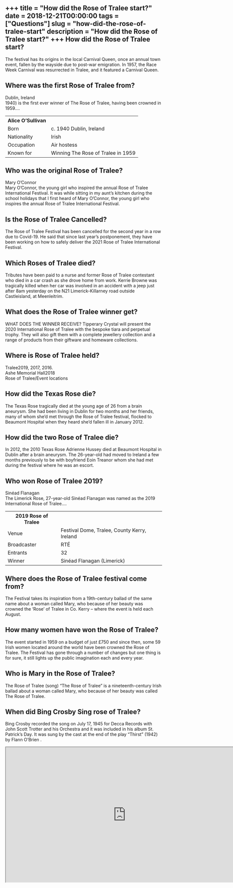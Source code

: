 +++
title = "How did the Rose of Tralee start?"
date = 2018-12-21T00:00:00
tags = ["Questions"]
slug = "how-did-the-rose-of-tralee-start"
description = "How did the Rose of Tralee start?"
+++
How did the Rose of Tralee start?
---------------------------------

The festival has its origins in the local Carnival Queen, once an annual town event, fallen by the wayside due to post-war emigration. In 1957, the Race Week Carnival was resurrected in Tralee, and it featured a Carnival Queen.

Where was the first Rose of Tralee from?
----------------------------------------

Dublin, Ireland  
1940\) is the first ever winner of The Rose of Tralee, having been crowned in 1959….

<table><tr><th>Alice O’Sullivan</th></tr><tr><td>Born</td><td>c. 1940 Dublin, Ireland</td></tr><tr><td>Nationality</td><td>Irish</td></tr><tr><td>Occupation</td><td>Air hostess</td></tr><tr><td>Known for</td><td>Winning The Rose of Tralee in 1959</td></tr></table>

Who was the original Rose of Tralee?
------------------------------------

Mary O’Connor  
Mary O’Connor, the young girl who inspired the annual Rose of Tralee International Festival. It was while sitting in my aunt’s kitchen during the school holidays that I first heard of Mary O’Connor, the young girl who inspires the annual Rose of Tralee International Festival.

Is the Rose of Tralee Cancelled?
--------------------------------

The Rose of Tralee Festival has been cancelled for the second year in a row due to Covid-19. He said that since last year’s postponement, they have been working on how to safely deliver the 2021 Rose of Tralee International Festival.

Which Roses of Tralee died?
---------------------------

Tributes have been paid to a nurse and former Rose of Tralee contestant who died in a car crash as she drove home from work. Kerrie Browne was tragically killed when her car was involved in an accident with a jeep just after 8am yesterday on the N21 Limerick-Killarney road outside Castleisland, at Meenleitrim.

What does the Rose of Tralee winner get?
----------------------------------------

WHAT DOES THE WINNER RECEIVE? Tipperary Crystal will present the 2020 International Rose of Tralee with the bespoke tiara and perpetual trophy. They will also gift them with a complete jewellery collection and a range of products from their giftware and homeware collections.

Where is Rose of Tralee held?
-----------------------------

 Tralee2019, 2017, 2016.  
Ashe Memorial Hall2018  
Rose of Tralee/Event locations

How did the Texas Rose die?
---------------------------

The Texas Rose tragically died at the young age of 26 from a brain aneurysm. She had been living in Dublin for two months and her friends, many of whom she’d met through the Rose of Tralee festival, flocked to Beaumont Hospital when they heard she’d fallen ill in January 2012.

How did the two Rose of Tralee die?
-----------------------------------

In 2012, the 2010 Texas Rose Adrienne Hussey died at Beaumont Hospital in Dublin after a brain aneurysm. The 26-year-old had moved to Ireland a few months previously to be with boyfriend Eoin Treanor whom she had met during the festival where he was an escort.

Who won Rose of Tralee 2019?
----------------------------

Sinéad Flanagan  
The Limerick Rose, 27-year-old Sinéad Flanagan was named as the 2019 International Rose of Tralee….

<table><tr><th>2019 Rose of Tralee</th></tr><tr><td>Venue</td><td>Festival Dome, Tralee, County Kerry, Ireland</td></tr><tr><td>Broadcaster</td><td>RTÉ</td></tr><tr><td>Entrants</td><td>32</td></tr><tr><td>Winner</td><td>Sinéad Flanagan (Limerick)</td></tr></table>

Where does the Rose of Tralee festival come from?
-------------------------------------------------

The Festival takes its inspiration from a 19th-century ballad of the same name about a woman called Mary, who because of her beauty was crowned the ‘Rose’ of Tralee in Co. Kerry – where the event is held each August.

How many women have won the Rose of Tralee?
-------------------------------------------

The event started in 1959 on a budget of just £750 and since then, some 59 Irish women located around the world have been crowned the Rose of Tralee. The Festival has gone through a number of changes but one thing is for sure, it still lights up the public imagination each and every year.

Who is Mary in the Rose of Tralee?
----------------------------------

The Rose of Tralee (song) “The Rose of Tralee” is a nineteenth-century Irish ballad about a woman called Mary, who because of her beauty was called The Rose of Tralee.

When did Bing Crosby Sing rose of Tralee?
-----------------------------------------

Bing Crosby recorded the song on July 17, 1945 for Decca Records with John Scott Trotter and his Orchestra and it was included in his album St. Patrick’s Day. It was sung by the cast at the end of the play “Thirst” (1942) by Flann O’Brien .

<iframe allow="accelerometer; autoplay; clipboard-write; encrypted-media; gyroscope; picture-in-picture" allowfullscreen="" class="__youtube_prefs__  epyt-is-override  no-lazyload" data-no-lazy="1" data-origheight="433" data-origwidth="770" data-skipgform_ajax_framebjll="" height="433" id="_ytid_22235" loading="lazy" src="https://www.youtube.com/embed/220i_LPZwfM?enablejsapi=1&autoplay=0&cc_load_policy=0&cc_lang_pref=&iv_load_policy=1&loop=0&modestbranding=0&rel=1&fs=1&playsinline=0&autohide=2&theme=dark&color=red&controls=1&" title="YouTube player" width="770"></iframe>
